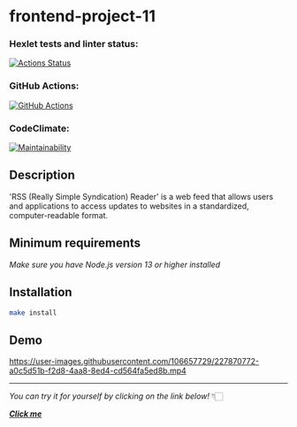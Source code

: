 # frontend-project-11

### Hexlet tests and linter status:

[![Actions Status](https://github.com/NadyKamenskaya/frontend-project-11/workflows/hexlet-check/badge.svg)](https://github.com/NadyKamenskaya/frontend-project-11/actions)

### GitHub Actions:

[![GitHub Actions](https://github.com/NadyKamenskaya/frontend-project-11/actions/workflows/github-actions.yml/badge.svg)](https://github.com/NadyKamenskaya/frontend-project-11/actions/workflows/github-actions.yml)

### CodeClimate:

[![Maintainability](https://api.codeclimate.com/v1/badges/8deb21672b23f3175cc7/maintainability)](https://codeclimate.com/github/NadyKamenskaya/frontend-project-11/maintainability)

## Description

'RSS (Really Simple Syndication) Reader' is a web feed that allows users and applications to access updates to websites in a standardized, computer-readable format.

## Minimum requirements

_Make sure you have Node.js version 13 or higher installed_

## Installation

```bash
make install
```

## Demo

https://user-images.githubusercontent.com/106657729/227870772-a0c5d51b-f2d8-4aa8-8ed4-cd564fa5ed8b.mp4

---

_You can try it for yourself by clicking on the link below!_ 👇🏻

[_**Click me**_](https://frontend-project-11-rho-eight.vercel.app/)